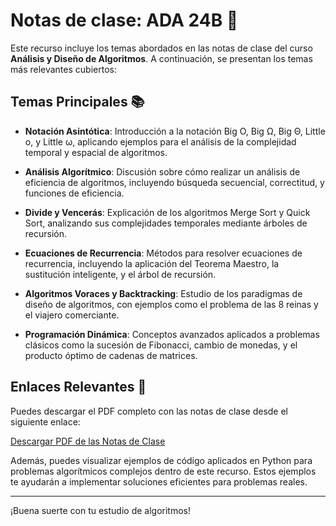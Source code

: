 # Notas de clase: ADA 24B 📘

Este recurso incluye los temas abordados en las notas de clase del curso **Análisis y Diseño de Algoritmos**. A continuación, se presentan los temas más relevantes cubiertos:

## Temas Principales 📚

- **Notación Asintótica**: Introducción a la notación Big O, Big Ω, Big Θ, Little o, y Little ω, aplicando ejemplos para el análisis de la complejidad temporal y espacial de algoritmos.

- **Análisis Algorítmico**: Discusión sobre cómo realizar un análisis de eficiencia de algoritmos, incluyendo búsqueda secuencial, correctitud, y funciones de eficiencia.

- **Divide y Vencerás**: Explicación de los algoritmos Merge Sort y Quick Sort, analizando sus complejidades temporales mediante árboles de recursión.

- **Ecuaciones de Recurrencia**: Métodos para resolver ecuaciones de recurrencia, incluyendo la aplicación del Teorema Maestro, la sustitución inteligente, y el árbol de recursión.

- **Algoritmos Voraces y Backtracking**: Estudio de los paradigmas de diseño de algoritmos, con ejemplos como el problema de las 8 reinas y el viajero comerciante.

- **Programación Dinámica**: Conceptos avanzados aplicados a problemas clásicos como la sucesión de Fibonacci, cambio de monedas, y el producto óptimo de cadenas de matrices.

## Enlaces Relevantes 🔗

Puedes descargar el PDF completo con las notas de clase desde el siguiente enlace:

[Descargar PDF de las Notas de Clase](../docs/_static/pdf/ADA_24A___Notas.pdf)

Además, puedes visualizar ejemplos de código aplicados en Python para problemas algorítmicos complejos dentro de este recurso. Estos ejemplos te ayudarán a implementar soluciones eficientes para problemas reales.

---

¡Buena suerte con tu estudio de algoritmos!
 